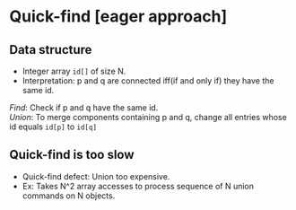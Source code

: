 # Quick-find [eager approach]

## Data structure

- Integer array `id[]` of size N.
- Interpretation: p and q are connected iff(if and only if) they have the same id.

_Find_: Check if p and q have the same id.  
_Union_: To merge components containing p and q, change all entries whose id equals `id[p]` to `id[q]`

## Quick-find is too slow

- Quick-find defect: Union too expensive.
- Ex: Takes N^2 array accesses to process sequence of N union commands on N objects.
